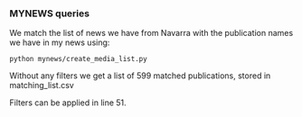 ### MYNEWS queries

We match the list of news we have from Navarra with the publication names we have in my news using:
```
python mynews/create_media_list.py
```

Without any filters we get a list of 599 matched publications, stored in matching_list.csv

Filters can be applied in line 51.
